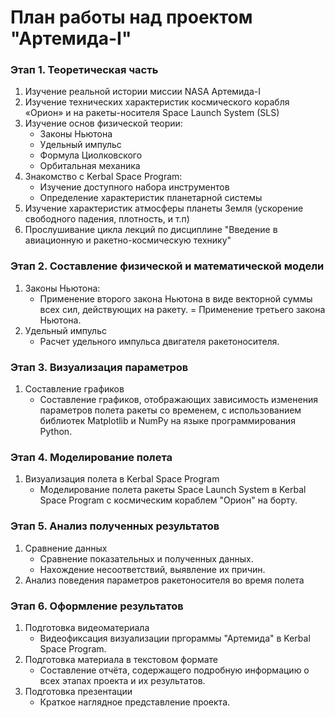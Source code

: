 # План работы над проектом "Артемида-I"
### **Этап 1. Теоретическая часть**
1. Изучение реальной истории миссии NASA Артемида-I
2. Изучение технических характеристик космического корабля «Орион» и на ракеты-носителя Space Launch System (SLS)
3. Изучение основ физической теории: 
   - Законы Ньютона 
   - Удельный импульс
   - Формула Циолковского
   - Орбитальная механика
4. Знакомство с Kerbal Space Program:
   - Изучение доступного набора инструментов
   - Определение характеристик планетарной системы
5. Изучение характеристик атмосферы планеты Земля (ускорение свободного падения, плотность, и т.п)
6. Прослушивание цикла лекций по дисциплине "Введение в авиационную и ракетно-космическую технику"

### **Этап 2. Составление физической и математической модели**
1. Законы Ньютона:
   - Применение второго закона Ньютона в виде векторной суммы всех сил, действующих на ракету.
   = Применение третьего закона Ньютона.
2. Удельный импульс
   - Расчет удельного импульса двигателя ракетоносителя.
### **Этап 3. Визуализация параметров**
1. Составление графиков
   - Составление графиков, отображающих зависимость изменения параметров полета ракеты со временем, с использованием библиотек Matplotlib и NumPy на языке программирования Python.
### **Этап 4. Моделирование полета**
1. Визуализация полета в Kerbal Space Program
   - Моделирование полета ракеты Space Launch System в Kerbal Space Program с космическим кораблем "Орион" на борту. 
### **Этап 5. Анализ полученных результатов**
1. Сравнение данных
   - Сравнение показательных и полученных данных. 
   - Нахождение несоответствий, выявление их причин. 
2. Анализ поведения параметров ракетоносителя во время полета
### **Этап 6. Оформление результатов**
1. Подготовка видеоматериала
   - Видеофиксация визуализации пргораммы "Артемида" в Kerbal Space Program.
2. Подготовка материала в текстовом формате
   - Составление отчёта, содержащего подробную информацию о всех этапах проекта и их результатов.
3. Подготовка презентации
   - Краткое наглядное представление проекта.
